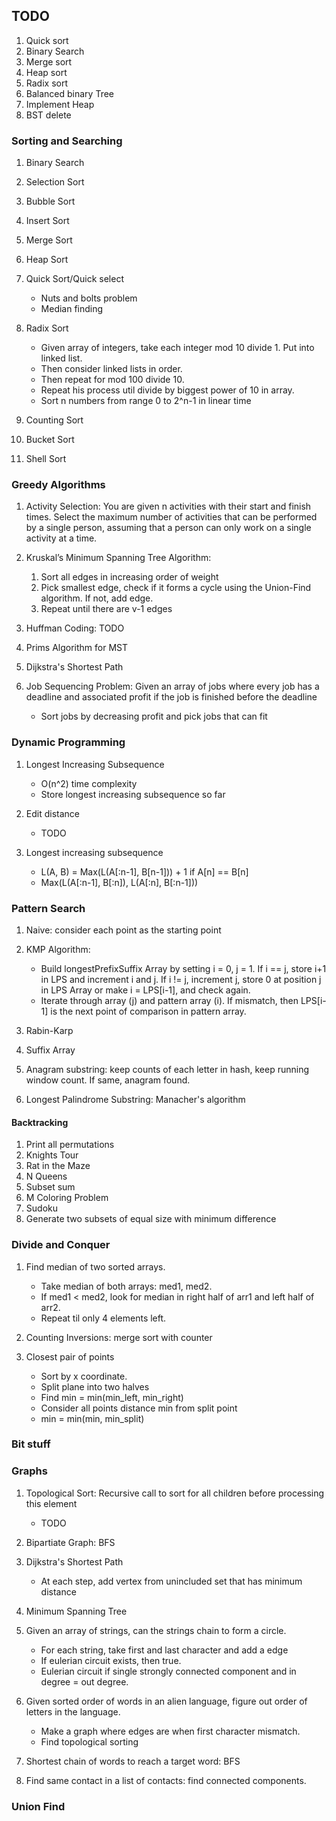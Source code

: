 TODO
----

1.  Quick sort
2.  Binary Search
3.  Merge sort
4.  Heap sort
5.  Radix sort
6.  Balanced binary Tree
7.  Implement Heap
8.  BST delete

### Sorting and Searching

1.  Binary Search
2.  Selection Sort
3.  Bubble Sort
4.  Insert Sort
5.  Merge Sort
6.  Heap Sort
7.  Quick Sort/Quick select
    -   Nuts and bolts problem
    -   Median finding

8.  Radix Sort
    - Given array of integers, take each integer mod 10 divide 1. Put into linked list.
    - Then consider linked lists in order.
    - Then repeat for mod 100 divide 10.
    - Repeat his process util divide by biggest power of 10 in array.
    - Sort n numbers from range 0 to 2\^n-1 in linear time

9.  Counting Sort
10. Bucket Sort
11. Shell Sort

### Greedy Algorithms

1.  Activity Selection: You are given n activities with their start and
    finish times. Select the maximum number of activities that can be
    performed by a single person, assuming that a person can only work
    on a single activity at a time.
2.  Kruskal’s Minimum Spanning Tree Algorithm:
    1.  Sort all edges in increasing order of weight
    2.  Pick smallest edge, check if it forms a cycle using the
        Union-Find algorithm. If not, add edge.
    3.  Repeat until there are v-1 edges

3.  Huffman Coding: TODO
4.  Prims Algorithm for MST
5.  Dijkstra's Shortest Path
6.  Job Sequencing Problem: Given an array of jobs where every job has a
    deadline and associated profit if the job is finished before the
    deadline
    -   Sort jobs by decreasing profit and pick jobs that can fit

### Dynamic Programming

1.  Longest Increasing Subsequence
    -   O(n\^2) time complexity
    -   Store longest increasing subsequence so far

2.  Edit distance
    -   TODO

3.  Longest increasing subsequence
    -   L(A, B) = Max(L(A\[:n-1\], B\[n-1\])) + 1 if A\[n\] == B\[n\]
    -   Max(L(A\[:n-1\], B\[:n\]), L(A\[:n\], B\[:n-1\]))

### Pattern Search

1.  Naive: consider each point as the starting point
2.  KMP Algorithm:
    -   Build longestPrefixSuffix Array by setting i = 0, j = 1. If i ==
        j, store i+1 in LPS and increment i and j. If i != j, increment
        j, store 0 at position j in LPS Array or make i = LPS\[i-1\],
        and check again.
    -   Iterate through array (j) and pattern array (i). If mismatch,
        then LPS\[i-1\] is the next point of comparison in
        pattern array.

3.  Rabin-Karp
4.  Suffix Array
5.  Anagram substring: keep counts of each letter in hash, keep running
    window count. If same, anagram found.
6.  Longest Palindrome Substring: Manacher's algorithm

#### Backtracking

1.  Print all permutations
2.  Knights Tour
3.  Rat in the Maze
4.  N Queens
5.  Subset sum
6.  M Coloring Problem
7.  Sudoku
8.  Generate two subsets of equal size with minimum difference

### Divide and Conquer

1.  Find median of two sorted arrays.
    -   Take median of both arrays: med1, med2.
    -   If med1 &lt; med2, look for median in right half of arr1 and
        left half of arr2.
    -   Repeat til only 4 elements left.

2.  Counting Inversions: merge sort with counter
3.  Closest pair of points
    -   Sort by x coordinate.
    -   Split plane into two halves
    -   Find min = min(min\_left, min\_right)
    -   Consider all points distance min from split point
    -   min = min(min, min\_split)

### Bit stuff

### Graphs

1.  Topological Sort: Recursive call to sort for all children before
    processing this element
    -   TODO

2.  Bipartiate Graph: BFS
3.  Dijkstra's Shortest Path
    -   At each step, add vertex from unincluded set that has minimum
        distance

4.  Minimum Spanning Tree
5.  Given an array of strings, can the strings chain to form a circle.
    -   For each string, take first and last character and add a edge
    -   If eulerian circuit exists, then true.
    -   Eulerian circuit if single strongly connected component and in
        degree = out degree.

6.  Given sorted order of words in an alien language, figure out order
    of letters in the language.
    -   Make a graph where edges are when first character mismatch.
    -   Find topological sorting

7.  Shortest chain of words to reach a target word: BFS
8.  Find same contact in a list of contacts: find connected components.

### Union Find
